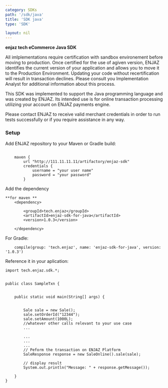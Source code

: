 ```yaml
---
category: SDKs
path: '/sdk/java'
title: 'SDK java'
type: 'SDK'

layout: nil
---
```


**enjaz tech eCommerce Java SDK**

All imlplementations require certification with sandbox environement before moving to production. Once certified for the use of agiven version, ENJAZ identifies the current version of your application and allows you to move it to the Production Environment. Updating your code without recertification will result in transaction declines. Please consult you Implementation Analyst for additional information about this process.

This SDK was implemented to support the Java programming language and was created by ENJAZ. Its intended use is for online transaction processing utilizing your account on ENJAZ payments engine.


Please contact ENJAZ to receive valid merchant credentials in order to run tests successfully or if you require assistance in any way.

### Setup

Add ENJAZ repository to your Maven or Gradle build:

```

    maven {
        url "http://111.11.11.11/artifactory/enjaz-sdk"
        credentials {
            username = "your user name"
            password = "your password"
        }

```

Add the dependency

```
**for maven **
	<dependency>

        <groupId>tech.enjaz</groupId>
        <artifactId>enjaz-sdk-for-java</artifactId>
        <version>1.0.3</version>

    </dependency>
```

For Gradle:
```
    compile(group: 'tech.enjaz', name: 'enjaz-sdk-for-java', version: '1.0.3')
```

Reference it in your aplication:
```
import tech.enjaz.sdk.*;


public class SampleTxn {


	public static void main(String[] args) {

		
		Sale sale = new Sale();
		sale.setOrderId("12344");
		sale.setAmount(1000L);
		//whatever other calls relevant to your use case
		...

		...
		...
		...
		// Peform the transaction on ENJAZ Platform
		SaleResponse response = new SaleOnline().sale(sale);

		// display result
		System.out.println("Message: " + response.getMessage());
		
	}
}

